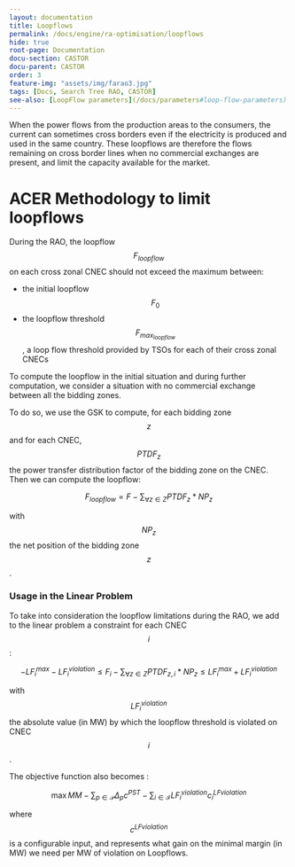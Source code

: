 ```yaml
---
layout: documentation
title: Loopflows
permalink: /docs/engine/ra-optimisation/loopflows
hide: true
root-page: Documentation
docu-section: CASTOR
docu-parent: CASTOR
order: 3
feature-img: "assets/img/farao3.jpg"
tags: [Docs, Search Tree RAO, CASTOR]
see-also: [LoopFlow parameters](/docs/parameters#loop-flow-parameters)
---
```


When the power flows from the production areas to the consumers, the current can sometimes cross borders even if the 
electricity is produced and used in the same country. These loopflows are therefore the flows remaining on cross border
lines when no commercial exchanges are present, and limit the capacity available for the market.

# ACER Methodology to limit loopflows

During the RAO, the loopflow $$F_{loopflow}$$ on each cross zonal CNEC should not exceed the maximum between:

- the initial loopflow $$F_0$$
- the loopflow threshold $$ F_{max_{loopflow}} $$, a loop flow threshold provided by TSOs for each of their cross zonal CNECs

To compute the loopflow in the initial situation and during further computation, we consider a situation with no
commercial exchange between all the bidding zones.

To do so, we use the GSK to compute, for each bidding zone $$z$$ and for each CNEC, $$PTDF_z$$ the power
transfer distribution factor of the bidding zone on the CNEC. Then we can compute the loopflow:

$$\begin{equation}
F_{loopflow} = F - \sum_{\forall z \in Z} PTDF_z * NP_z 
\end{equation}$$ 

with $$NP_z$$ the net position of the bidding zone $$z$$.
 
### Usage in the Linear Problem

To take into consideration the loopflow limitations during the RAO, we add to the linear problem a constraint for each CNEC $$i$$:

$$\begin{equation}
-LF^{max}_i - LF^{violation}_i \leq F_i - \sum_{\forall z \in Z} PTDF_{z,i} * NP_z \leq LF^{max}_i + LF^{violation}_i 
\end{equation}$$

with $$LF^{violation}_i$$ the absolute value (in MW) by which the loopflow threshold is violated on CNEC $$i$$.

The objective function also becomes :

$$\begin{equation}
\max MM - \sum_{p \in \mathcal{P}} \Delta_{p} c^{PST} - \sum_{i \in \mathcal{I}} LF^{violation}_i c^{LFviolation}_i
\end{equation}$$

where $$c^{LFviolation}$$ is a configurable input, and represents what gain on the minimal margin (in MW) we need per MW of
violation on Loopflows.
